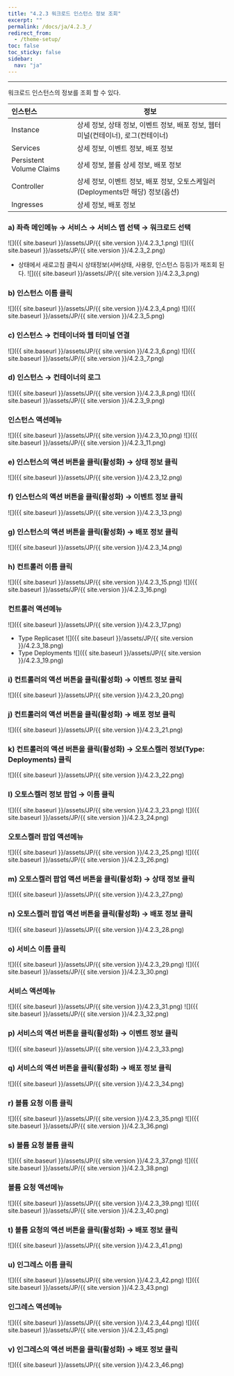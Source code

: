 ```yaml
---
title: "4.2.3 워크로드 인스턴스 정보 조회"
excerpt: ""
permalink: /docs/ja/4.2.3_/
redirect_from:
  - /theme-setup/
toc: false
toc_sticky: false
sidebar:
  nav: "ja"
---
```


---
워크로드 인스턴스의 정보를 조회 할 수 있다.

| **인스턴스**               | **정보**                                                |
| :----------------------- | ----------------------------------------------------- |
| Instance                 | 상세 정보, 상태 정보, 이벤트 정보, 배포 정보, 웹터미널\(컨테이너\), 로그\(컨테이너\) |
| Services                 | 상세 정보, 이벤트 정보, 배포 정보                                  |
| Persistent Volume Claims | 상세 정보, 볼륨 상세 정보, 배포 정보                                |
| Controller               | 상세 정보, 이벤트 정보, 배포 정보, 오토스케일러(Deployments만 해당) 정보\(옵션\)                 |
| Ingresses                | 상세 정보, 배포 정보                                          |

### a\) 좌측 메인메뉴 → 서비스 → 서비스 맵 선택 → 워크로드 선택
![]({{ site.baseurl }}/assets/JP/{{ site.version }}/4.2.3_1.png)
![]({{ site.baseurl }}/assets/JP/{{ site.version }}/4.2.3_2.png)

* 상태에서 새로고침 클릭시 상태정보(서버상태, 사용량, 인스턴스 등등)가 재조회 된다.
![]({{ site.baseurl }}/assets/JP/{{ site.version }}/4.2.3_3.png)


### b\) 인스턴스 이름 클릭
![]({{ site.baseurl }}/assets/JP/{{ site.version }}/4.2.3_4.png)
![]({{ site.baseurl }}/assets/JP/{{ site.version }}/4.2.3_5.png)

### c\) 인스턴스 → 컨테이너와 웹 터미널 연결
![]({{ site.baseurl }}/assets/JP/{{ site.version }}/4.2.3_6.png)
![]({{ site.baseurl }}/assets/JP/{{ site.version }}/4.2.3_7.png)

### d\) 인스턴스 → 컨테이너의 로그
![]({{ site.baseurl }}/assets/JP/{{ site.version }}/4.2.3_8.png)
![]({{ site.baseurl }}/assets/JP/{{ site.version }}/4.2.3_9.png)

### 인스턴스 액션메뉴
![]({{ site.baseurl }}/assets/JP/{{ site.version }}/4.2.3_10.png)
![]({{ site.baseurl }}/assets/JP/{{ site.version }}/4.2.3_11.png)

### e\) 인스턴스의 액션 버튼을 클릭\(활성화\) → 상태 정보 클릭
![]({{ site.baseurl }}/assets/JP/{{ site.version }}/4.2.3_12.png)

### f\) 인스턴스의 액션 버튼을 클릭\(활성화\) → 이벤트 정보 클릭
![]({{ site.baseurl }}/assets/JP/{{ site.version }}/4.2.3_13.png)

### g\) 인스턴스의 액션 버튼을 클릭\(활성화\) → 배포 정보 클릭
![]({{ site.baseurl }}/assets/JP/{{ site.version }}/4.2.3_14.png)


### h\) 컨트롤러 이름 클릭
![]({{ site.baseurl }}/assets/JP/{{ site.version }}/4.2.3_15.png)
![]({{ site.baseurl }}/assets/JP/{{ site.version }}/4.2.3_16.png)

### 컨트롤러 액션메뉴
![]({{ site.baseurl }}/assets/JP/{{ site.version }}/4.2.3_17.png)

* Type Replicaset
![]({{ site.baseurl }}/assets/JP/{{ site.version }}/4.2.3_18.png)
* Type Deployments
![]({{ site.baseurl }}/assets/JP/{{ site.version }}/4.2.3_19.png)

### i\) 컨트롤러의 액션 버튼을 클릭\(활성화\) → 이벤트 정보 클릭
![]({{ site.baseurl }}/assets/JP/{{ site.version }}/4.2.3_20.png)

### j\) 컨트롤러의 액션 버튼을 클릭\(활성화\) → 배포 정보 클릭
![]({{ site.baseurl }}/assets/JP/{{ site.version }}/4.2.3_21.png)

### k\) 컨트롤러의 액션 버튼을 클릭\(활성화\) → 오토스켈러 정보(Type: Deployments) 클릭
![]({{ site.baseurl }}/assets/JP/{{ site.version }}/4.2.3_22.png)

### l\) 오토스켈러 정보 팝업 → 이름 클릭
![]({{ site.baseurl }}/assets/JP/{{ site.version }}/4.2.3_23.png)
![]({{ site.baseurl }}/assets/JP/{{ site.version }}/4.2.3_24.png)

### 오토스켈러 팝업 액션메뉴
![]({{ site.baseurl }}/assets/JP/{{ site.version }}/4.2.3_25.png)
![]({{ site.baseurl }}/assets/JP/{{ site.version }}/4.2.3_26.png)

### m\) 오토스켈러 팝업 액션 버튼을 클릭\(활성화\) → 상태 정보 클릭
![]({{ site.baseurl }}/assets/JP/{{ site.version }}/4.2.3_27.png)

### n\) 오토스켈러 팝업 액션 버튼을 클릭\(활성화\) → 배포 정보 클릭
![]({{ site.baseurl }}/assets/JP/{{ site.version }}/4.2.3_28.png)


### o\) 서비스 이름 클릭
![]({{ site.baseurl }}/assets/JP/{{ site.version }}/4.2.3_29.png)
![]({{ site.baseurl }}/assets/JP/{{ site.version }}/4.2.3_30.png)

### 서비스 액션메뉴
![]({{ site.baseurl }}/assets/JP/{{ site.version }}/4.2.3_31.png)
![]({{ site.baseurl }}/assets/JP/{{ site.version }}/4.2.3_32.png)

### p\) 서비스의 액션 버튼을 클릭\(활성화\) → 이벤트 정보 클릭
![]({{ site.baseurl }}/assets/JP/{{ site.version }}/4.2.3_33.png)

### q\) 서비스의 액션 버튼을 클릭\(활성화\) → 배포 정보 클릭
![]({{ site.baseurl }}/assets/JP/{{ site.version }}/4.2.3_34.png)


### r\) 볼륨 요청 이름 클릭
![]({{ site.baseurl }}/assets/JP/{{ site.version }}/4.2.3_35.png)
![]({{ site.baseurl }}/assets/JP/{{ site.version }}/4.2.3_36.png)

### s\) 볼륨 요청 볼륨 클릭
![]({{ site.baseurl }}/assets/JP/{{ site.version }}/4.2.3_37.png)
![]({{ site.baseurl }}/assets/JP/{{ site.version }}/4.2.3_38.png)

### 볼륨 요청 액션메뉴
![]({{ site.baseurl }}/assets/JP/{{ site.version }}/4.2.3_39.png)
![]({{ site.baseurl }}/assets/JP/{{ site.version }}/4.2.3_40.png)

### t\) 볼륨 요청의 액션 버튼을 클릭\(활성화\) → 배포 정보 클릭
![]({{ site.baseurl }}/assets/JP/{{ site.version }}/4.2.3_41.png)


### u\) 인그레스 이름 클릭
![]({{ site.baseurl }}/assets/JP/{{ site.version }}/4.2.3_42.png)
![]({{ site.baseurl }}/assets/JP/{{ site.version }}/4.2.3_43.png)

### 인그레스 액션메뉴
![]({{ site.baseurl }}/assets/JP/{{ site.version }}/4.2.3_44.png)
![]({{ site.baseurl }}/assets/JP/{{ site.version }}/4.2.3_45.png)

### v\) 인그레스의 액션 버튼을 클릭\(활성화\) → 배포 정보 클릭
![]({{ site.baseurl }}/assets/JP/{{ site.version }}/4.2.3_46.png)
